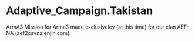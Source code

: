 # Adaptive_Campaign.Takistan
ArmA3 Mission for Arma3 made exclusiveley (at this time) for our clan AEF-NA (aef2cavna.enjin.com).
